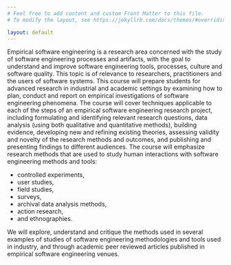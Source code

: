 ```yaml
---
# Feel free to add content and custom Front Matter to this file.
# To modify the layout, see https://jekyllrb.com/docs/themes/#overriding-theme-defaults

layout: default
---
```


Empirical software engineering is a research area concerned with the study of software engineering processes and artifacts, with the goal to understand and improve software engineering tools, processes, culture and software quality.
This topic is of relevance to researchers, practitioners and the users of software systems.
This course will prepare students for advanced research in industrial and academic settings by examining how to plan, conduct and report on empirical investigations of software engineering phenomena.
The course will cover techniques applicable to each of the steps of an empirical software engineering research project, including formulating and identifying relevant research questions, data analysis (using both qualitative and quantitative methods), building evidence, developing new and refining existing theories, assessing validity and novelty of the research methods and outcomes, and publishing and presenting findings to different audiences.
The course will emphasize research methods that are used to study human interactions with software engineering methods and tools:
- controlled experiments,
- user studies,
- field studies,
- surveys,
- archival data analysis methods,
- action research,
- and ethnographies.

We will explore, understand and critique the methods used in several examples of studies of software engineering methodologies and tools used in industry, and through academic peer reviewed articles published in empirical software engineering venues.